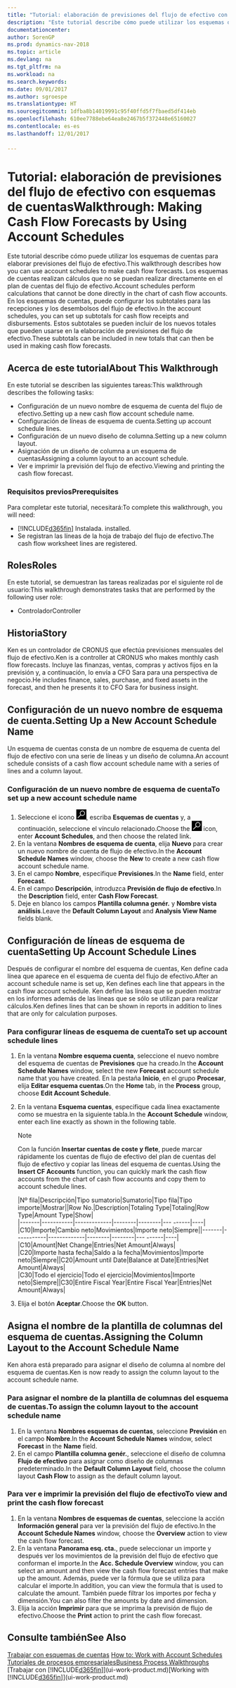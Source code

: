 ```yaml
---
title: "Tutorial: elaboración de previsiones del flujo de efectivo con esquemas de cuentas"
description: "Este tutorial describe cómo puede utilizar los esquemas de cuentas para elaborar previsiones del flujo de efectivo. Los esquemas de cuentas realizan cálculos que no se puedan realizar directamente en el plan de cuentas del flujo de efectivo. En los esquemas de cuentas, puede configurar los subtotales para las recepciones y los desembolsos del flujo de efectivo. Estos subtotales se pueden incluir de los nuevos totales que pueden usarse en la elaboración de previsiones del flujo de efectivo."
documentationcenter: 
author: SorenGP
ms.prod: dynamics-nav-2018
ms.topic: article
ms.devlang: na
ms.tgt_pltfrm: na
ms.workload: na
ms.search.keywords: 
ms.date: 09/01/2017
ms.author: sgroespe
ms.translationtype: HT
ms.sourcegitcommit: 1dfba8b14019991c95f40ffd5f7fbaed5df414eb
ms.openlocfilehash: 610ee7788ebe64ea8e2467b5f372448e65160027
ms.contentlocale: es-es
ms.lasthandoff: 12/01/2017

---
```

# <a name="walkthrough-making-cash-flow-forecasts-by-using-account-schedules"></a><span data-ttu-id="48a2e-106">Tutorial: elaboración de previsiones del flujo de efectivo con esquemas de cuentas</span><span class="sxs-lookup"><span data-stu-id="48a2e-106">Walkthrough: Making Cash Flow Forecasts by Using Account Schedules</span></span>
<span data-ttu-id="48a2e-107">Este tutorial describe cómo puede utilizar los esquemas de cuentas para elaborar previsiones del flujo de efectivo.</span><span class="sxs-lookup"><span data-stu-id="48a2e-107">This walkthrough describes how you can use account schedules to make cash flow forecasts.</span></span> <span data-ttu-id="48a2e-108">Los esquemas de cuentas realizan cálculos que no se puedan realizar directamente en el plan de cuentas del flujo de efectivo.</span><span class="sxs-lookup"><span data-stu-id="48a2e-108">Account schedules perform calculations that cannot be done directly in the chart of cash flow accounts.</span></span> <span data-ttu-id="48a2e-109">En los esquemas de cuentas, puede configurar los subtotales para las recepciones y los desembolsos del flujo de efectivo.</span><span class="sxs-lookup"><span data-stu-id="48a2e-109">In the account schedules, you can set up subtotals for cash flow receipts and disbursements.</span></span> <span data-ttu-id="48a2e-110">Estos subtotales se pueden incluir de los nuevos totales que pueden usarse en la elaboración de previsiones del flujo de efectivo.</span><span class="sxs-lookup"><span data-stu-id="48a2e-110">These subtotals can be included in new totals that can then be used in making cash flow forecasts.</span></span>  

## <a name="about-this-walkthrough"></a><span data-ttu-id="48a2e-111">Acerca de este tutorial</span><span class="sxs-lookup"><span data-stu-id="48a2e-111">About This Walkthrough</span></span>  
<span data-ttu-id="48a2e-112">En este tutorial se describen las siguientes tareas:</span><span class="sxs-lookup"><span data-stu-id="48a2e-112">This walkthrough describes the following tasks:</span></span>  

- <span data-ttu-id="48a2e-113">Configuración de un nuevo nombre de esquema de cuenta del flujo de efectivo.</span><span class="sxs-lookup"><span data-stu-id="48a2e-113">Setting up a new cash flow account schedule name.</span></span>  
- <span data-ttu-id="48a2e-114">Configuración de líneas de esquema de cuenta.</span><span class="sxs-lookup"><span data-stu-id="48a2e-114">Setting up account schedule lines.</span></span>  
- <span data-ttu-id="48a2e-115">Configuración de un nuevo diseño de columna.</span><span class="sxs-lookup"><span data-stu-id="48a2e-115">Setting up a new column layout.</span></span>  
- <span data-ttu-id="48a2e-116">Asignación de un diseño de columna a un esquema de cuentas</span><span class="sxs-lookup"><span data-stu-id="48a2e-116">Assigning a column layout to an account schedule.</span></span>  
- <span data-ttu-id="48a2e-117">Ver e imprimir la previsión del flujo de efectivo.</span><span class="sxs-lookup"><span data-stu-id="48a2e-117">Viewing and printing the cash flow forecast.</span></span>  

### <a name="prerequisites"></a><span data-ttu-id="48a2e-118">Requisitos previos</span><span class="sxs-lookup"><span data-stu-id="48a2e-118">Prerequisites</span></span>  
<span data-ttu-id="48a2e-119">Para completar este tutorial, necesitará:</span><span class="sxs-lookup"><span data-stu-id="48a2e-119">To complete this walkthrough, you will need:</span></span>  

- [!INCLUDE[d365fin](includes/d365fin_md.md)]<span data-ttu-id="48a2e-120"> Instalada.</span><span class="sxs-lookup"><span data-stu-id="48a2e-120"> installed.</span></span>  
- <span data-ttu-id="48a2e-121">Se registran las líneas de la hoja de trabajo del flujo de efectivo.</span><span class="sxs-lookup"><span data-stu-id="48a2e-121">The cash flow worksheet lines are registered.</span></span>  

## <a name="roles"></a><span data-ttu-id="48a2e-122">Roles</span><span class="sxs-lookup"><span data-stu-id="48a2e-122">Roles</span></span>  
<span data-ttu-id="48a2e-123">En este tutorial, se demuestran las tareas realizadas por el siguiente rol de usuario:</span><span class="sxs-lookup"><span data-stu-id="48a2e-123">This walkthrough demonstrates tasks that are performed by the following user role:</span></span>  

- <span data-ttu-id="48a2e-124">Controlador</span><span class="sxs-lookup"><span data-stu-id="48a2e-124">Controller</span></span>  

## <a name="story"></a><span data-ttu-id="48a2e-125">Historia</span><span class="sxs-lookup"><span data-stu-id="48a2e-125">Story</span></span>  
<span data-ttu-id="48a2e-126">Ken es un controlador de CRONUS que efectúa previsiones mensuales del flujo de efectivo.</span><span class="sxs-lookup"><span data-stu-id="48a2e-126">Ken is a controller at CRONUS who makes monthly cash flow forecasts.</span></span> <span data-ttu-id="48a2e-127">Incluye las finanzas, ventas, compras y activos fijos en la previsión y, a continuación, lo envía a CFO Sara para una perspectiva de negocio.</span><span class="sxs-lookup"><span data-stu-id="48a2e-127">He includes finance, sales, purchase, and fixed assets in the forecast, and then he presents it to CFO Sara for business insight.</span></span>  

## <a name="setting-up-a-new-account-schedule-name"></a><span data-ttu-id="48a2e-128">Configuración de un nuevo nombre de esquema de cuenta.</span><span class="sxs-lookup"><span data-stu-id="48a2e-128">Setting Up a New Account Schedule Name</span></span>  
<span data-ttu-id="48a2e-129">Un esquema de cuentas consta de un nombre de esquema de cuenta del flujo de efectivo con una serie de líneas y un diseño de columna.</span><span class="sxs-lookup"><span data-stu-id="48a2e-129">An account schedule consists of a cash flow account schedule name with a series of lines and a column layout.</span></span>  

### <a name="to-set-up-a-new-account-schedule-name"></a><span data-ttu-id="48a2e-130">Configuración de un nuevo nombre de esquema de cuenta</span><span class="sxs-lookup"><span data-stu-id="48a2e-130">To set up a new account schedule name</span></span>  

1.  <span data-ttu-id="48a2e-131">Seleccione el icono ![Buscar página o informe](media/ui-search/search_small.png "icono Buscar página o informe"), escriba **Esquemas de cuentas** y, a continuación, seleccione el vínculo relacionado.</span><span class="sxs-lookup"><span data-stu-id="48a2e-131">Choose the ![Search for Page or Report](media/ui-search/search_small.png "Search for Page or Report icon") icon, enter **Account Schedules**, and then choose the related link.</span></span>  
2.  <span data-ttu-id="48a2e-132">En la ventana **Nombres de esquema de cuenta**, elija **Nuevo** para crear un nuevo nombre de cuenta de flujo de efectivo.</span><span class="sxs-lookup"><span data-stu-id="48a2e-132">In the **Account Schedule Names** window, choose the **New** to create a new cash flow account schedule name.</span></span>  
3.  <span data-ttu-id="48a2e-133">En el campo **Nombre**, especifique **Previsiones**.</span><span class="sxs-lookup"><span data-stu-id="48a2e-133">In the **Name** field, enter **Forecast**.</span></span>  
4.  <span data-ttu-id="48a2e-134">En el campo **Descripción**, introduzca **Previsión de flujo de efectivo**.</span><span class="sxs-lookup"><span data-stu-id="48a2e-134">In the **Description** field, enter **Cash Flow Forecast**.</span></span>  
5.  <span data-ttu-id="48a2e-135">Deje en blanco los campos **Plantilla columna genér.** y **Nombre vista análisis**.</span><span class="sxs-lookup"><span data-stu-id="48a2e-135">Leave the **Default Column Layout** and **Analysis View Name** fields blank.</span></span>  

## <a name="setting-up-account-schedule-lines"></a><span data-ttu-id="48a2e-136">Configuración de líneas de esquema de cuenta</span><span class="sxs-lookup"><span data-stu-id="48a2e-136">Setting Up Account Schedule Lines</span></span>  
<span data-ttu-id="48a2e-137">Después de configurar el nombre del esquema de cuentas, Ken define cada línea que aparece en el esquema de cuenta del flujo de efectivo.</span><span class="sxs-lookup"><span data-stu-id="48a2e-137">After an account schedule name is set up, Ken defines each line that appears in the cash flow account schedule.</span></span> <span data-ttu-id="48a2e-138">Ken define las líneas que se pueden mostrar en los informes además de las líneas que se sólo se utilizan para realizar cálculos.</span><span class="sxs-lookup"><span data-stu-id="48a2e-138">Ken defines lines that can be shown in reports in addition to lines that are only for calculation purposes.</span></span>  

### <a name="to-set-up-account-schedule-lines"></a><span data-ttu-id="48a2e-139">Para configurar líneas de esquema de cuenta</span><span class="sxs-lookup"><span data-stu-id="48a2e-139">To set up account schedule lines</span></span>  

1.  <span data-ttu-id="48a2e-140">En la ventana **Nombre esquema cuenta**, seleccione el nuevo nombre del esquema de cuentas de **Previsiones** que ha creado.</span><span class="sxs-lookup"><span data-stu-id="48a2e-140">In the **Account Schedule Names** window, select the new **Forecast** account schedule name that you have created.</span></span> <span data-ttu-id="48a2e-141">En la pestaña **Inicio**, en el grupo **Procesar**, elija **Editar esquema cuentas**.</span><span class="sxs-lookup"><span data-stu-id="48a2e-141">On the **Home** tab, in the **Process** group, choose **Edit Account Schedule**.</span></span>  
2.  <span data-ttu-id="48a2e-142">En la ventana **Esquema cuentas**, especifique cada línea exactamente como se muestra en la siguiente tabla.</span><span class="sxs-lookup"><span data-stu-id="48a2e-142">In the **Account Schedule** window, enter each line exactly as shown in the following table.</span></span>  

    > [!NOTE]  
    >  <span data-ttu-id="48a2e-143">Con la función **Insertar cuentas de coste y flete**, puede marcar rápidamente los cuentas de flujo de efectivo del plan de cuentas del flujo de efectivo y copiar las líneas del esquema de cuentas.</span><span class="sxs-lookup"><span data-stu-id="48a2e-143">Using the **Insert CF Accounts** function, you can quickly mark the cash flow accounts from the chart of cash flow accounts and copy them to account schedule lines.</span></span>  

    <span data-ttu-id="48a2e-144">|Nº fila|Descripción|Tipo sumatorio|Sumatorio|Tipo fila|Tipo importe|Mostrar|</span><span class="sxs-lookup"><span data-stu-id="48a2e-144">|Row No.|Description|Totaling Type|Totaling|Row Type|Amount Type|Show|</span></span>  
    <span data-ttu-id="48a2e-145">|-------|-----------|-------------|--------|--------|---  ------|----| |C10|Importe|Cambio neto|Movimientos|Importe neto|Siempre|</span><span class="sxs-lookup"><span data-stu-id="48a2e-145">|-------|-----------|-------------|--------|--------|---  ------|----| |C10|Amount|Net Change|Entries|Net Amount|Always|</span></span>  
    <span data-ttu-id="48a2e-146">|C20|Importe hasta fecha|Saldo a la fecha|Movimientos|Importe neto|Siempre|</span><span class="sxs-lookup"><span data-stu-id="48a2e-146">|C20|Amount until Date|Balance at Date|Entries|Net Amount|Always|</span></span>  
    <span data-ttu-id="48a2e-147">|C30|Todo el ejercicio|Todo el ejercicio|Movimientos|Importe neto|Siempre|</span><span class="sxs-lookup"><span data-stu-id="48a2e-147">|C30|Entire Fiscal Year|Entire Fiscal Year|Entries|Net Amount|Always|</span></span>  

4.  <span data-ttu-id="48a2e-148">Elija el botón **Aceptar**.</span><span class="sxs-lookup"><span data-stu-id="48a2e-148">Choose the **OK** button.</span></span>  

## <a name="assigning-the-column-layout-to-the-account-schedule-name"></a><span data-ttu-id="48a2e-149">Asigna el nombre de la plantilla de columnas del esquema de cuentas.</span><span class="sxs-lookup"><span data-stu-id="48a2e-149">Assigning the Column Layout to the Account Schedule Name</span></span>  
<span data-ttu-id="48a2e-150">Ken ahora está preparado para asignar el diseño de columna al nombre del esquema de cuentas.</span><span class="sxs-lookup"><span data-stu-id="48a2e-150">Ken is now ready to assign the column layout to the account schedule name.</span></span>  

### <a name="to-assign-the-column-layout-to-the-account-schedule-name"></a><span data-ttu-id="48a2e-151">Para asignar el nombre de la plantilla de columnas del esquema de cuentas.</span><span class="sxs-lookup"><span data-stu-id="48a2e-151">To assign the column layout to the account schedule name</span></span>  

1.  <span data-ttu-id="48a2e-152">En la ventana **Nombres esquemas de cuentas**, seleccione **Previsión** en el campo **Nombre**.</span><span class="sxs-lookup"><span data-stu-id="48a2e-152">In the **Account Schedule Names** window, select **Forecast** in the **Name** field.</span></span>  
2.  <span data-ttu-id="48a2e-153">En el campo **Plantilla columna genér.**, seleccione el diseño de columna **Flujo de efectivo** para asignar como diseño de columnas predeterminado.</span><span class="sxs-lookup"><span data-stu-id="48a2e-153">In the **Default Column Layout** field, choose the column layout **Cash Flow** to assign as the default column layout.</span></span>  

### <a name="to-view-and-print-the-cash-flow-forecast"></a><span data-ttu-id="48a2e-154">Para ver e imprimir la previsión del flujo de efectivo</span><span class="sxs-lookup"><span data-stu-id="48a2e-154">To view and print the cash flow forecast</span></span>  
1.  <span data-ttu-id="48a2e-155">En la ventana **Nombres de esquemas de cuentas**, seleccione la acción **Información general** para ver la previsión del flujo de efectivo.</span><span class="sxs-lookup"><span data-stu-id="48a2e-155">In the **Account Schedule Names** window, choose the **Overview** action to view the cash flow forecast.</span></span>  
2.  <span data-ttu-id="48a2e-156">En la ventana **Panorama esq. cta.**, puede seleccionar un importe y después ver los movimientos de la previsión del flujo de efectivo que conforman el importe.</span><span class="sxs-lookup"><span data-stu-id="48a2e-156">In the **Acc. Schedule Overview** window, you can select an amount and then view the cash flow forecast entries that make up the amount.</span></span> <span data-ttu-id="48a2e-157">Además, puede ver la fórmula que se utiliza para calcular el importe.</span><span class="sxs-lookup"><span data-stu-id="48a2e-157">In addition, you can view the formula that is used to calculate the amount.</span></span> <span data-ttu-id="48a2e-158">También puede filtrar los importes por fecha y dimensión.</span><span class="sxs-lookup"><span data-stu-id="48a2e-158">You can also filter the amounts by date and dimension.</span></span>  
3.  <span data-ttu-id="48a2e-159">Elija la acción **Imprimir** para que se imprima la previsión de flujo de efectivo.</span><span class="sxs-lookup"><span data-stu-id="48a2e-159">Choose the **Print** action to print the cash flow forecast.</span></span>  

## <a name="see-also"></a><span data-ttu-id="48a2e-160">Consulte también</span><span class="sxs-lookup"><span data-stu-id="48a2e-160">See Also</span></span>  
 <span data-ttu-id="48a2e-161">[Trabajar con esquemas de cuentas](bi-how-work-account-schedule.md) </span><span class="sxs-lookup"><span data-stu-id="48a2e-161">[How to: Work with Account Schedules](bi-how-work-account-schedule.md) </span></span>  
 [<span data-ttu-id="48a2e-162">Tutoriales de procesos empresariales</span><span class="sxs-lookup"><span data-stu-id="48a2e-162">Business Process Walkthroughs</span></span>](walkthrough-business-process-walkthroughs.md)  
 <span data-ttu-id="48a2e-163">[Trabajar con [!INCLUDE[d365fin](includes/d365fin_md.md)]](ui-work-product.md)</span><span class="sxs-lookup"><span data-stu-id="48a2e-163">[Working with [!INCLUDE[d365fin](includes/d365fin_md.md)]](ui-work-product.md)</span></span>

